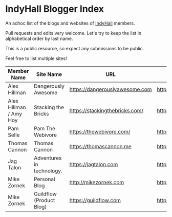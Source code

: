 # IndyHall Blogger Index

An adhoc list of the blogs and websites of [IndyHall](https://indyhall.org) members.

Pull requests and edits very welcome. Let's try to keep the list in alphabetical order by last name.

This is a public resource, so expect any submissions to be public. 

Feel free to list multiple sites!

| Member Name            | Site Name                 | URL                            | Feed URL                                |
| ---------------------- | ------------------------- | ------------------------------ | --------------------------------------- |
| Alex Hillman           | Dangerously Awesome       | https://dangerouslyawesome.com | https://dangerouslyawesome.com/feed.xml |
| Alex Hillman / Amy Hoy | Stacking the Bricks       | https://stackingthebricks.com/ | https://stackingthebricks.com/rss.xml   |
| Pam Selle              | Pam The Webivore          | https://thewebivore.com/       | https://thewebivore.com/feed/           |
| Thomas Cannon          | Thomas Cannon             | https://thomascannon.me        | https://thomascannon.me/feeds/posts.xml |
| Jag Talon              | Adventures in technology. | https://jagtalon.com           | https://jagtalon.com/feed/              |
| Mike Zornek            | Personal Blog             | http://mikezornek.com          | http://mikezornek.com/posts/index.xml   |
| Mike Zornek            | Guildflow (Product Blog)  | https://guildflow.com          | https://guildflow.com/blog/index.xml    |
